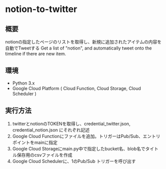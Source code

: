 # notion-to-twitter

## 概要
notionの指定したページのリストを取得し、新規に追加されたアイテムの内容を自動でTweetする
Get a list of "notion", and automatically tweet onto the timeline if there are new item.

## 環境
- Python 3.x
- Google Cloud Platform ( Cloud Function, Cloud Storage, Cloud Scheduler )

## 実行方法
1. twitterとnotionのTOKENを取得し、credential_twitter.json, credential_notion.json にそれぞれ記述
2. Google Cloud Functionにファイルを追加。トリガーはPub/Sub、エントリポイントをmainに指定
3. Google Cloud Storageにmain.py中で指定したbucket名、blob名でタイトル保存用のcsvファイルを作成
4. Google Cloud Schedulerに、1のPub/Sub トリガーを呼び出す
